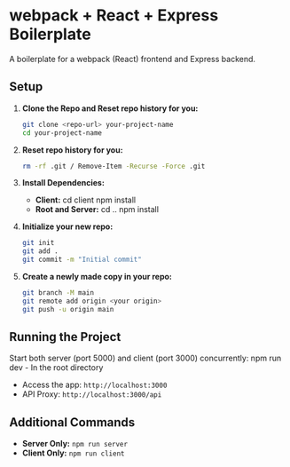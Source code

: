# webpack + React + Express Boilerplate

A boilerplate for a webpack (React) frontend and Express backend.

## Setup

1. **Clone the Repo and Reset repo history for you:**
   ```bash
   git clone <repo-url> your-project-name
   cd your-project-name
   ```
2. **Reset repo history for you:**
   ```bash
   rm -rf .git / Remove-Item -Recurse -Force .git
   ```
3. **Install Dependencies:**
   - **Client:**
     cd client
     npm install
   - **Root and Server:**
     cd ..
     npm install
4. **Initialize your new repo:**
   ```bash
   git init
   git add .
   git commit -m "Initial commit"
   ```

5. **Create a newly made copy in your repo:**
   ```bash
   git branch -M main
   git remote add origin <your origin>
   git push -u origin main
   ```



## Running the Project

Start both server (port 5000) and client (port 3000) concurrently:
npm run dev - In the root directory

- Access the app: `http://localhost:3000`
- API Proxy: `http://localhost:3000/api`

## Additional Commands

- **Server Only:** `npm run server`
- **Client Only:** `npm run client`
